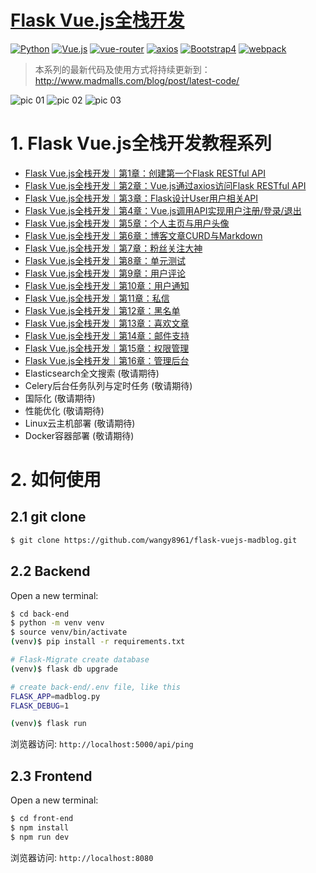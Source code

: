 # [Flask Vue.js全栈开发](http://www.madmalls.com/blog/category/vuejs/)

[![Python](https://img.shields.io/badge/python-v3.4%2B-blue.svg)](https://www.python.org/)
[![Vue.js](https://img.shields.io/badge/Vue.js-v2.5.2-orange.svg)](https://cn.vuejs.org/index.html)
[![vue-router](https://img.shields.io/badge/vue--router-v3.0.1-lightgrey.svg)](https://router.vuejs.org/zh/)
[![axios](https://img.shields.io/badge/axios-v0.18.0-yellow.svg)](https://github.com/axios/axios)
[![Bootstrap4](https://img.shields.io/badge/Bootstrap-v4.1.3-blue.svg)](https://getbootstrap.com/docs/4.1/getting-started/introduction/)
[![webpack](https://img.shields.io/badge/webpack-v3.6.0-brightgreen.svg)](https://webpack.js.org/)


> 本系列的最新代码及使用方式将持续更新到： http://www.madmalls.com/blog/post/latest-code/


![pic 01](http://www.madmalls.com/api/medias/uploaded/madblogxuan-chuan-tu-01-60c24e78.png)
![pic 02](http://www.madmalls.com/api/medias/uploaded/github-madblog-xuan-chuan-tu-02-c023d0d7.png)
![pic 03](http://www.madmalls.com/api/medias/uploaded/madblogxuan-chuan-tu-02-cf3edae1.png)


# 1. Flask Vue.js全栈开发教程系列

- [Flask Vue.js全栈开发｜第1章：创建第一个Flask RESTful API](http://www.madmalls.com/blog/post/first-flask-test-restful-api/)
- [Flask Vue.js全栈开发｜第2章：Vue.js通过axios访问Flask RESTful API](http://www.madmalls.com/blog/post/axios-use-flask-api/)
- [Flask Vue.js全栈开发｜第3章：Flask设计User用户相关API](http://www.madmalls.com/blog/post/provide-users-api/)
- [Flask Vue.js全栈开发｜第4章：Vue.js调用API实现用户注册/登录/退出](http://www.madmalls.com/blog/post/user-register-and-login/)
- [Flask Vue.js全栈开发｜第5章：个人主页与用户头像](http://www.madmalls.com/blog/post/profile-page-and-avatars/)
- [Flask Vue.js全栈开发｜第6章：博客文章CURD与Markdown](http://www.madmalls.com/blog/post/post-curd-and-markdown/)
- [Flask Vue.js全栈开发｜第7章：粉丝关注大神](http://www.madmalls.com/blog/post/followers-and-followeds/)
- [Flask Vue.js全栈开发｜第8章：单元测试](http://www.madmalls.com/blog/post/flask-unit-test/)
- [Flask Vue.js全栈开发｜第9章：用户评论](http://www.madmalls.com/blog/post/user-comments/)
- [Flask Vue.js全栈开发｜第10章：用户通知](http://www.madmalls.com/blog/post/user-notifications/)
- [Flask Vue.js全栈开发｜第11章：私信](http://www.madmalls.com/blog/post/send-private-messages/)
- [Flask Vue.js全栈开发｜第12章：黑名单](http://www.madmalls.com/blog/post/blacklist/)
- [Flask Vue.js全栈开发｜第13章：喜欢文章](http://www.madmalls.com/blog/post/like-posts/)
- [Flask Vue.js全栈开发｜第14章：邮件支持](http://www.madmalls.com/blog/post/email-support/)
- [Flask Vue.js全栈开发｜第15章：权限管理](http://www.madmalls.com/blog/post/rbac/)
- [Flask Vue.js全栈开发｜第16章：管理后台](http://www.madmalls.com/blog/post/admin/)
- Elasticsearch全文搜索 (敬请期待)
- Celery后台任务队列与定时任务 (敬请期待)
- 国际化 (敬请期待)
- 性能优化 (敬请期待)
- Linux云主机部署 (敬请期待)
- Docker容器部署 (敬请期待)

# 2. 如何使用

## 2.1 git clone

```bash
$ git clone https://github.com/wangy8961/flask-vuejs-madblog.git
```

## 2.2 Backend

Open a new terminal:

```bash
$ cd back-end
$ python -m venv venv
$ source venv/bin/activate
(venv)$ pip install -r requirements.txt

# Flask-Migrate create database
(venv)$ flask db upgrade

# create back-end/.env file, like this
FLASK_APP=madblog.py
FLASK_DEBUG=1

(venv)$ flask run
```

浏览器访问: `http://localhost:5000/api/ping`

## 2.3 Frontend

Open a new terminal:

```bash
$ cd front-end
$ npm install
$ npm run dev
```

浏览器访问: `http://localhost:8080`
